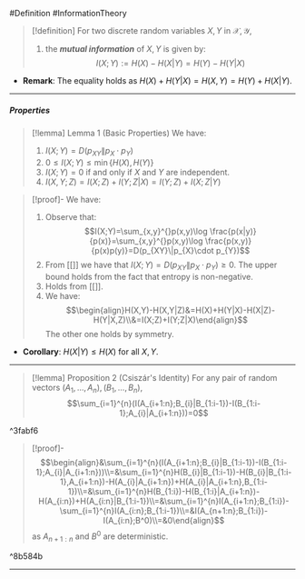 #Definition #InformationTheory 

> [!definition]
> For two discrete random variables $X,Y$ in $\mathcal{X},\mathcal{Y}$, 
> 1. the ***mutual information*** of $X,Y$ is given by: $$I(X;Y):=H(X) - H(X|Y)=H(Y)-H(Y|X)$$
- **Remark**: The equality holds as $H(X)+H(Y|X)=H(X,Y)=H(Y)+H(X|Y)$.
---
##### Properties
> [!lemma] Lemma 1 (Basic Properties)
> We have:
> 1. $I(X;Y)=D(p_{XY}\|p_{X}\cdot p_{Y})$
> 2. $0\leq I(X;Y)\leq \min\{ H(X),H(Y) \}$
> 2. $I(X;Y)=0$ if and only if $X$ and $Y$ are independent.
> 3. $I(X,Y;Z)=I(X;Z)+I(Y;Z|X)=I(Y;Z)+I(X;Z|Y)$

> [!proof]-
> We have:
> 1. Observe that: $$I(X;Y)=\sum_{x,y}^{}p(x,y)\log \frac{p(x|y)}{p(x)}=\sum_{x,y}^{}p(x,y)\log \frac{p(x,y)}{p(x)p(y)}=D(p_{XY}\|p_{X}\cdot p_{Y})$$
> 2. From [[]] we have that $I(X;Y)=D(p_{XY}\|p_{X}\cdot p_{Y})\geq 0$. The upper bound holds from the fact that entropy is non-negative.
> 3. Holds from [[]].
> 4. We have: $$\begin{align}H(X,Y)-H(X,Y|Z)&=H(X)+H(Y|X)-H(X|Z)-H(Y|X,Z)\\&=I(X;Z)+I(Y;Z|X)\end{align}$$The other one holds by symmetry.
- **Corollary**: $H(X|Y)\leq H(X)$ for all $X,Y$. 
---
> [!lemma] Proposition 2 (Csiszár's Identity)
> For any pair of random vectors $(A_{1},\dots,A_{n}),(B_{1},...,B_{n})$, $$\sum_{i=1}^{n}(I(A_{i+1:n};B_{i}|B_{1:i-1})-I(B_{1:i-1};A_{i}|A_{i+1:n}))=0$$

^3fabf6

> [!proof]-
> $$\begin{align}&\sum_{i=1}^{n}(I(A_{i+1:n};B_{i}|B_{1:i-1})-I(B_{1:i-1};A_{i}|A_{i+1:n}))\\=&\sum_{i=1}^{n}H(B_{i}|B_{1:i-1})-H(B_{i}|B_{1:i-1},A_{i+1:n})-H(A_{i}|A_{i+1:n})+H(A_{i}|A_{i+1:n},B_{1:i-1})\\=&\sum_{i=1}^{n}H(B_{1:i})-H(B_{1:i}|A_{i+1:n})-H(A_{i:n})+H(A_{i:n}|B_{1:i-1})\\=&\sum_{i=1}^{n}I(A_{i+1:n};B_{1:i})-\sum_{i=1}^{n}I(A_{i:n};B_{1:i-1})\\=&I(A_{n+1:n};B_{1:i})-I(A_{i:n};B^0)\\=&0\end{align}$$as $A_{n+1:n}$ and $B^0$ are deterministic.

^8b584b

---
